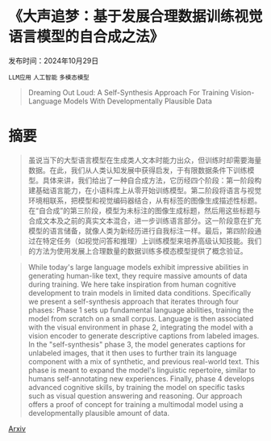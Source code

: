 # 《大声追梦：基于发展合理数据训练视觉语言模型的自合成之法》

发布时间：2024年10月29日

`LLM应用` `人工智能` `多模态模型`

> Dreaming Out Loud: A Self-Synthesis Approach For Training Vision-Language Models With Developmentally Plausible Data

# 摘要

> 虽说当下的大型语言模型在生成类人文本时能力出众，但训练时却需要海量数据。在此，我们从人类认知发展中获得启发，于有限数据条件下训练模型。具体来讲，我们给出了一种自合成方法，它历经四个阶段：第一阶段构建基础语言能力，在小语料库上从零开始训练模型。第二阶段将语言与视觉环境相联系，把模型和视觉编码器结合，从有标签的图像生成描述性标题。在“自合成”的第三阶段，模型为未标注的图像生成标题，然后用这些标题与合成文本及之前的真实文本混合，进一步训练语言部分。这一阶段意在扩充模型的语言储备，就像人类为新经历进行自我标注一样。最后，第四阶段通过在特定任务（如视觉问答和推理）上训练模型来培养高级认知技能。我们的方法为使用发展上合理数量的数据训练多模态模型提供了概念验证。

> While today's large language models exhibit impressive abilities in generating human-like text, they require massive amounts of data during training. We here take inspiration from human cognitive development to train models in limited data conditions. Specifically we present a self-synthesis approach that iterates through four phases: Phase 1 sets up fundamental language abilities, training the model from scratch on a small corpus. Language is then associated with the visual environment in phase 2, integrating the model with a vision encoder to generate descriptive captions from labeled images. In the "self-synthesis" phase 3, the model generates captions for unlabeled images, that it then uses to further train its language component with a mix of synthetic, and previous real-world text. This phase is meant to expand the model's linguistic repertoire, similar to humans self-annotating new experiences. Finally, phase 4 develops advanced cognitive skills, by training the model on specific tasks such as visual question answering and reasoning. Our approach offers a proof of concept for training a multimodal model using a developmentally plausible amount of data.

[Arxiv](https://arxiv.org/abs/2411.00828)